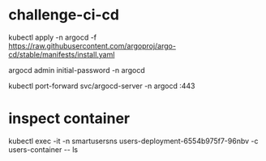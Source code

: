 # challenge-ci-cd

kubectl apply -n argocd -f https://raw.githubusercontent.com/argoproj/argo-cd/stable/manifests/install.yaml

argocd admin initial-password -n argocd

kubectl port-forward svc/argocd-server -n argocd <exposed-port-to>:443

# inspect container
kubectl exec -it -n smartusersns users-deployment-6554b975f7-96nbv -c users-container -- ls
